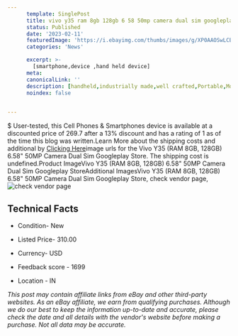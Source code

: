 ```yaml
---
      template: SinglePost
      title: vivo y35 ram 8gb 128gb 6 58 50mp camera dual sim googleplay store
      status: Published
      date: '2023-02-11'
      featuredImage: 'https://i.ebayimg.com/thumbs/images/g/XP0AAOSwLCBjD0lQ/s-l225.jpg'
      categories: 'News'

      excerpt: >-
        [smartphone,device ,hand held device]
      meta:
      canonicalLink: ''
      description: [handheld,industrially made,well crafted,Portable,Mobile,Compact,Convenient,Lightweight,Maneuverable,Man-portable,Miniature,Carriable,Hand-held,Light,Holdable,Transportable,Mobile device,Pocket-sized,On-the-go,Wireless,Cordless,Compact size,Convenient size, smartphone,device ,hand held device]
      noindex: false

        
---
```

$
    User-tested, this Cell Phones & Smartphones device is available at a discounted price of 269.7 after a 13% discount and has a rating of 1 as of the time this blog was written.Learn More about the shipping costs and additional by [Clicking Here](https://www.ebay.com/itm/185559964209?hash=item2b343c5a31%3Ag%3AXP0AAOSwLCBjD0lQ&mkevt=1&mkcid=1&mkrid=711-53200-19255-0&campid=%253CePNCampaignId%253E&customid=%253CreferenceId%253E&toolid=10049)image urls for the Vivo Y35 (RAM 8GB, 128GB) 6.58"  50MP Camera Dual Sim Googleplay Store. The shipping cost is undefined.Product ImageVivo Y35 (RAM 8GB, 128GB) 6.58"  50MP Camera Dual Sim Googleplay StoreAdditional ImagesVivo Y35 (RAM 8GB, 128GB) 6.58"  50MP Camera Dual Sim Googleplay Store, check vendor page, ![check vendor page](https://origin-galleryplus.ebayimg.com/ws/web/185559964209_2_0_1/225x225.jpg,https://origin-galleryplus.ebayimg.com/ws/web/185559964209_3_0_1/225x225.jpg,https://origin-galleryplus.ebayimg.com/ws/web/185559964209_4_0_1/225x225.jpg,https://origin-galleryplus.ebayimg.com/ws/web/185559964209_5_0_1/225x225.jpg,https://origin-galleryplus.ebayimg.com/ws/web/185559964209_6_0_1/225x225.jpg,https://origin-galleryplus.ebayimg.com/ws/web/185559964209_7_0_1/225x225.jpg,https://origin-galleryplus.ebayimg.com/ws/web/185559964209_8_0_1/225x225.jpg,https://origin-galleryplus.ebayimg.com/ws/web/185559964209_9_0_1/225x225.jpg,https://origin-galleryplus.ebayimg.com/ws/web/185559964209_10_0_1/225x225.jpg,https://origin-galleryplus.ebayimg.com/ws/web/185559964209_11_0_1/225x225.jpg,https://origin-galleryplus.ebayimg.com/ws/web/185559964209_12_0_1/225x225.jpg)
    
    

 ## Technical Facts 



     
      

 - Condition- New 


      

 - Listed Price- 310.00 


      

 - Currency- USD 


      

 - Feedback score - 1699 


      

 - Location - IN 


      
      

 *_This post may contain affiliate links from eBay and other third-party websites. As an eBay affiliate, we earn from qualifying purchases. Although we do our best to keep the information up-to-date and accurate, please check the date and all details with the vendor's website before making a purchase. Not all data may be accurate._*



    
    
    
    
    